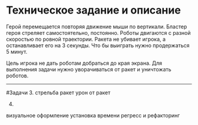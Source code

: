 Техническое задание и описание
========================
Герой перемещается повторяя движение мыши по вертикали.
Бластер героя стреляет самостоятельно, постоянно.
Роботы двигаются с разной скоростью по ровной траектории.
Ракета не убивает игрока, а останавливает его на 3 секунды.
Что бы выиграть нужно продержаться 5 минут.

Цель игрока не дать роботам добраться до края экрана.
Для выполнения задачи нужно уворачиваться от ракет и уничтожать роботов.
***


#Задачи
3.
  стрельба ракет
  урон от ракет

4.
  визуальное оформление
  установка времени
  регресс и рефакторинг
